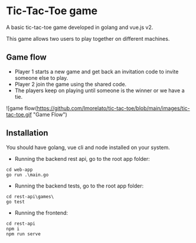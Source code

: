# Tic-Tac-Toe game
A basic tic-tac-toe game developed in golang and vue.js v2. 

This game allows two users to play together on different machines.

## Game flow
* Player 1 starts a new game and get back an invitation code to invite someone else to play.
* Player 2 join the game using the shared code.
* The players keep on playing until someone is the winner or we have a tie.

![game flow(https://github.com/lmorelato/tic-tac-toe/blob/main/images/tic-tac-toe.gif "Game Flow")

## Installation
You should have golang, vue cli and node installed on your system.

* Running the backend rest api, go to the root app folder:

```
cd web-app
go run .\main.go
```

* Running the backend tests, go to the root app folder:

```
cd rest-api\games\
go test
```

* Running the frontend:
```
cd rest-api
npm i
npm run serve 
```